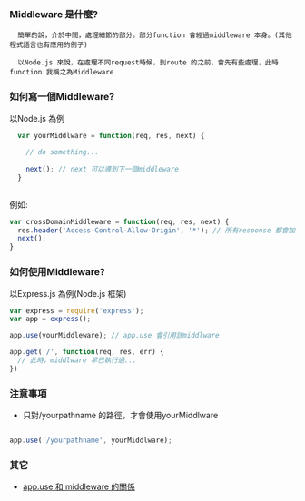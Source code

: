 ### Middleware 是什麼? 

```
  簡單的說，介於中間，處理細節的部分。部分function 會經過middleware 本身。(其他程式語言也有應用的例子)
  
  以Node.js 來說，在處理不同request時候，到route 的之前，會先有些處理，此時function 我稱之為Middleware
```

### 如何寫一個Middleware?

以Node.js 為例

```js
  var yourMiddlware = function(req, res, next) {
  
    // do something...
    
    next(); // next 可以導到下一個middleware
  }
  
```

例如:

```js
var crossDomainMiddleware = function(req, res, next) {
  res.header('Access-Control-Allow-Origin', '*'); // 所有response 都會加上該header
  next();
}

```

### 如何使用Middleware?

以Express.js 為例(Node.js 框架)

```js
var express = require('express');
var app = express();

app.use(yourMiddleware); // app.use 會引用該middlware

app.get('/', function(req, res, err) {
  // 此時，middlware 早已執行過...
})

```

### 注意事項

+ 只對/yourpathname 的路徑，才會使用yourMiddlware

```js

app.use('/yourpathname', yourMiddlware);

```


### 其它

+ [app.use 和 middleware 的關係](http://stackoverflow.com/questions/7337572/what-does-middleware-and-app-use-actually-mean-in-expressjs)
